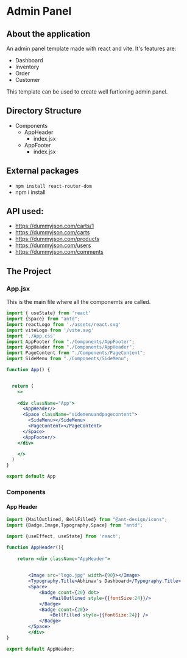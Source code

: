 # Admin Panel

## About the application 

An admin panel template made with react and vite. It's features are:

- Dashboard
- Inventory 
- Order
- Customer

This template can be used to create well furtioning admin panel.

## Directory Structure

- Components
  - AppHeader
    - index.jsx
  - AppFooter
    - index.jsx


## External packages

- `npm install react-router-dom`
- npm i install 

## API used:

- https://dummyjson.com/carts/1
- https://dummyjson.com/carts
- https://dummyjson.com/products
- https://dummyjson.com/users
- https://dummyjson.com/comments

## The Project 

### App.jsx

This is the main file where all the componemts are called.

```jsx
import { useState} from 'react'
import {Space} from "antd";
import reactLogo from './assets/react.svg'
import viteLogo from '/vite.svg'
import './App.css'
import AppFooter from "./Components/AppFooter";
import AppHeader from "./Components/AppHeader";
import PageContent from "./Components/PageContent";
import SideMenu from "./Components/SideMenu";

function App() {


  return (
    <>
      
    <div className="App">
      <AppHeader/>
      <Space className="sidemenuandpagecontent">
        <SideMenu></SideMenu>
        <PageContent></PageContent>
      </Space>
      <AppFooter/>
    </div>

    </>
  )
}

export default App

```




### Components

#### App Header

```jsx
import {MailOutlined, BellFilled} from "@ant-design/icons";
import {Badge,Image,Typography,Space} from "antd";

import {useEffect, useState} from 'react';

function AppHeader(){
    
    return <div className="AppHeader">

        
        <Image src="logo.jpg" width={90}></Image>
        <Typography.Title>Abhinav's Dashboard</Typography.Title>
        <Space>
            <Badge count={20} dot>
                <MailOutlined style={{fontSize:24}}/>
            </Badge>
            <Badge count={20}>
                <BellFilled style={{fontSize:24}} />
            </Badge>
        </Space>
        </div>
}

export default AppHeader;
```
